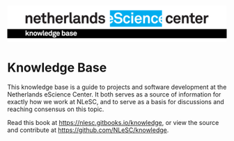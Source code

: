 
![Header](images/ESCIENCE-KB-black-tape.jpg)
# Knowledge Base

This knowledge base is a guide to projects and software development at the Netherlands eScience Center. It both serves as a source of information for exactly how we work at NLeSC, and to serve as a basis for discussions and reaching consensus on this topic.

Read this book at https://nlesc.gitbooks.io/knowledge, or view the source and contribute at https://github.com/NLeSC/knowledge.
